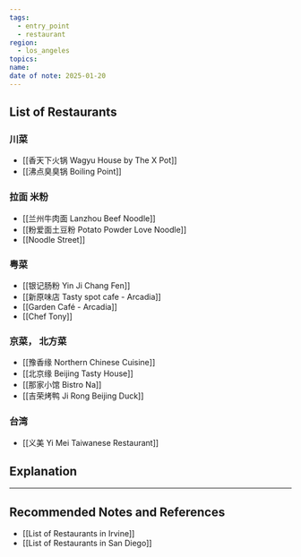 ```yaml
---
tags:
  - entry_point
  - restaurant
region:
  - los_angeles
topics: 
name: 
date of note: 2025-01-20
---
```


## List of Restaurants

### 川菜

- [[香天下火锅 Wagyu House by The X Pot]]
- [[沸点臭臭锅 Boiling Point]]

### 拉面 米粉

- [[兰州牛肉面 Lanzhou Beef Noodle]]
- [[粉爱面土豆粉 Potato Powder Love Noodle]]
- [[Noodle Street]]

### 粤菜

- [[银记肠粉 Yin Ji Chang Fen]]
- [[新原味店 Tasty spot cafe - Arcadia]]
- [[Garden Café - Arcadia]]
- [[Chef Tony]]


### 京菜， 北方菜

- [[豫香缘 Northern Chinese Cuisine]]
- [[北京缘 Beijing Tasty House]]
- [[那家小馆 Bistro Na]]
- [[吉荣烤鸭 Ji Rong Beijing Duck]]


### 台湾

- [[义美 Yi Mei Taiwanese Restaurant]]




## Explanation





-----------
##  Recommended Notes and References

- [[List of Restaurants in Irvine]]
- [[List of Restaurants in San Diego]]